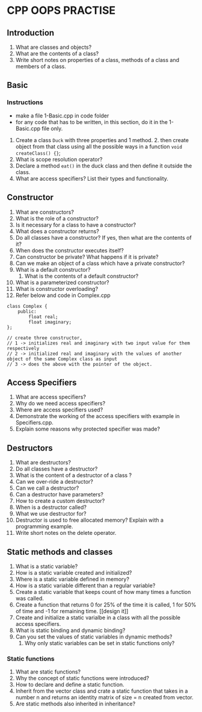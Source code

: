 # CPP OOPS PRACTISE 

## Introduction
1. What are classes and objects? 
2. What are the contents of a class? 
3. Write short notes on properties of a class, methods of a class and members of a class. 

## Basic 
### Instructions 
- make a file 1-Basic.cpp in code folder
- for any code that has to be written, in this section, do it in the 1-Basic.cpp file only.

1. Create a class `Duck` with three properties and 1 method.
	2. then create object from that class using all the possible ways in a function `void createClass() {}`;
2. What is scope resolution operator? 
3. Declare a method `eat()` in the duck class and then define it outside the class.
4. What are access specifiers? List their types and functionality. 


## Constructor
1. What are constructors? 
2. What is the role of a constructor?
3. Is it necessary for a class to have a constructor? 
4. What does a constructor returns? 
5. Do all classes have a constructor? If yes, then what are the contents of it? 
6. When does the constructor executes itself? 
7. Can constructor be private? What happens if it is private? 
8. Can we make an object of a class which have a private constructor? 
9. What is a default constructor? 
   1.  What is the contents of a default constructor? 
10. What is a parameterized constructor? 
11. What is constructor overloading? 
12. Refer below and code in Complex.cpp

```
class Complex {
	public: 
		float real; 
		float imaginary;
};

// create three constructor,
// 1 -> initializes real and imaginary with two input value for them respectively
// 2 -> initialized real and imaginary with the values of another object of the same Complex class as input
// 3 -> does the above with the pointer of the object.
```

## Access Specifiers 
1. What are access specifiers? 
2. Why do we need access specifiers? 
3. Where are access specifiers used? 
4. Demonstrate the working of the access specifiers with example in Specifiers.cpp.
5. Explain some reasons why protected specifier was made? 

## Destructors 
1. What are destructors? 
2. Do all classes have a destructor? 
3. What is the content of a destructor of a class ?
4. Can we over-ride a destructor? 
5. Can we call a destructor? 
6. Can a destructor have parameters? 
7. How to create a custom destructor? 
8. When is a destructor called? 
9. What we use destructor for?
10. Destructor is used to free allocated memory? Explain with a programming example. 
11. Write short notes on the delete operator. 

## Static methods and classes 
1. What is a static variable? 
2. How is a static variable created and initialized? 
3. Where is a static variable defined in memory? 
4. How is a static variable different than a regular variable? 
5. Create a static variable that keeps count of how many times a function was called. 
6. Create a function that returns 0 for 25% of the time it is called, 1 for 50% of time and -1 for remaining time. [[design it]]
7. Create and initialize a static varialbe in a class with all the possible access specifiers. 
8. What is static binding and dynamic binding? 
9. Can you set the values of static variables in dynamic methods? 
   1. Why only static variables can be set in static functions only? 
### Static functions 
1. What are static functions? 
2. Why the concept of static functions were introduced? 
3. How to declare and define a static function.
4. Inherit from the vector<int> class and crate a static function that takes in a number n and returns an identity matrix of size = n created from vector. 
5. Are static methods also inherited in inheritance? 